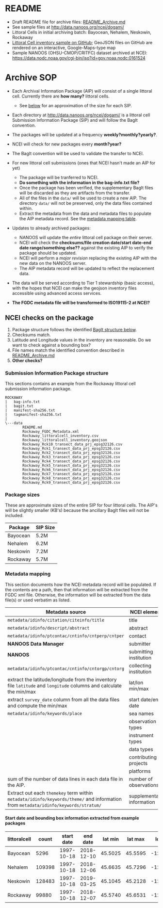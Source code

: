 # README

- Draft README file for archive files: [README_Archive.md](https://github.com/nanoos-pnw/NCEI-archiving/blob/master/DOGAMI/README_Archive.md)
- See sample files at http://data.nanoos.org/ncei/dogami/
- Littoral Cells in initial archiving batch: Bayocean, Nehalem, Neskowin, Rockaway
- [Littoral Cell inventory sample on GitHub](https://github.com/nanoos-pnw/NCEI-archiving/blob/master/DOGAMI/Bayocean_littoralcell_inventory.geojson); GeoJSON files on GitHub are rendered on an interactive, Google-Maps-type map
- Sample NANOOS (OHSU-CMOP/CRITFC) dataset archived at NCEI: https://data.nodc.noaa.gov/cgi-bin/iso?id=gov.noaa.nodc:0161524

# Archive SOP
* Each Archival Information Package (AIP) will consist of a single littoral cell. Currently there are **how many?** littoral cells.
  * See [below](#package-sizes) for an approximation of the size for each SIP.
* Each directory at http://data.nanoos.org/ncei/dogami/ is a littoral cell Submission Information Package (SIP) and will follow the BagIt convention.
* The packages will be updated at a frequency **weekly?monthly?yearly?**.
* NCEI will check for new packages every **month?year?**
* The BagIt convention will be used to validate the transfer to NCEI.
* For new littoral cell submissions (ones that NCEI hasn't made an AIP for yet)
  * The package will be tranferred to NCEI.
  * **Do something with the information in the bag-info.txt file?**
  * Once the package has been verified, the supplementary BagIt files will be discarded as they are artifacts from the transfer.
  * All of the files in the `data/` will be used to create a new AIP. The directory `data/` will not be preserved, only the data files contained within.
  * Extract the metadata from the data and metadata files to populate the AIP metadata record. See the [metadata mapping table](#metadata-mapping).
* Updates to already archived packages:
  * NANOOS will update the *entire* littoral cell package on their server.
  * NCEI will check the **checksums/file creation date/start date-end date range/something else??** against the existing AIP to verify the package should be updated.
  * NCEI will perform a *major revision* replacing the existing AIP with the new data on the NANOOS server.
  * The AIP metadata record will be updated to reflect the replacement data.
* The data will be served according to Tier 1 stewardship (basic access), with the hopes that NCEI can make the geojson inventory files accessible using advanced access services.
  
* **The FGDC metadata file will be transformed to ISO19115-2 at NCEI?**

## NCEI checks on the package
1. Package structure follows the identified [BagIt structure below](#submission-information-package-structure).
1. Checksums match.
1. Latitude and Longitude values in the inventory are reasonable. Do we want to check against a bounding box?
1. File names match the identified convention described in [README_Archive.md](https://github.com/nanoos-pnw/NCEI-archiving/blob/master/DOGAMI/README_Archive.md)
1. **Other checks?**

### Submission Information Package structure
This sections contains an example from the Rockaway littoral cell submission information package.
```
ROCKAWAY
|   bag-info.txt
|   bagit.txt
|   manifest-sha256.txt
|   tagmanifest-sha256.txt
|
\---data
        README.md
        Rockaway_FGDC_Metadata.xml
        Rockaway_littoralcell_inventory.csv
        Rockaway_littoralcell_inventory.geojson
        Rockaway_Rck10_transect_data_prj_epsg32126.csv
        Rockaway_Rck1_transect_data_prj_epsg32126.csv
        Rockaway_Rck2_transect_data_prj_epsg32126.csv
        Rockaway_Rck3_transect_data_prj_epsg32126.csv
        Rockaway_Rck4_transect_data_prj_epsg32126.csv
        Rockaway_Rck5_transect_data_prj_epsg32126.csv
        Rockaway_Rck6_transect_data_prj_epsg32126.csv
        Rockaway_Rck7_transect_data_prj_epsg32126.csv
        Rockaway_Rck8_transect_data_prj_epsg32126.csv
        Rockaway_Rck9_transect_data_prj_epsg32126.csv
```

### Package sizes
These are approximate sizes of the entire SIP for four littoral cells. The AIP's will be slightly smaller (KB's) because the ancillary BagIt files will not be included.

| Package | SIP Size
----------|---------
| Bayocean | 5.2M 
| Nehalem | 6.2M 
| Neskowin | 7.2M   
| Rockaway | 5.7M 

### Metadata mapping
This section documents how the NCEI metadata record will be populated. If the contents are a path, then that information will be extracted from the FGDC xml file. Otherwise, the information will be extracted from the data file(s) or used verbatim as listed.

| Metadata source | NCEI element |
--------------|---------------
| `metadata/idinfo/citation/citeinfo/title` | title
| `metadata/idinfo/descript/abstract` | abstract
| `metadata/idinfo/ptcontac/cntinfo/cntperp/cntper` | contact
| **NANOOS Data Manager** | submitter
| **NANOOS** | submitting institution
| `metadata/idinfo/ptcontac/cntinfo/cntorgp/cntorg` | collecting institution
| extract the latitude/longitude from the inventory file `latitude` and `longitude` columns and calculate the min/max | lat/lon min/max
| extract `survey_date` column from all the data files and compute the min/max | start date/end date
| `metadata/idinfo/keywords/place` | sea names
|  | observation types
|  | instrument types
|  | data types
|  | contributing projects
|  | platforms
| sum of the number of data lines in each data file in the AIP. | number of observations
| Extract out each `themekey` term within `metadata/idinfo/keywords/theme/` and information from `metadata/idinfo/keywords/stratum/` | supplementary information
 
#### Start date and bounding box information extracted from example packages
littoralcell | count |start date | end date | lat min | lat max | lon min | lon max
-------------|-------|-------|------|---------|---------|---------|--------	
Bayocean | 5296 | 1997-10-18 | 2018-12-10 | 45.5025 | 45.5595 | -123.9601 | -123.9506
Nehalem | 109398 | 1997-10-18 | 2018-12-06 | 45.6635 | 45.7296 | -123.9452 | -123.9399
Neskowin | 128483 | 1997-10-18 | 2019-03-25 | 45.1045 | 45.2128 | -123.9858 | -123.9690
Rockaway | 99880 | 1997-10-18 | 2018-12-07 | 45.5740 | 45.6531 | -123.9566 | -123.9419
